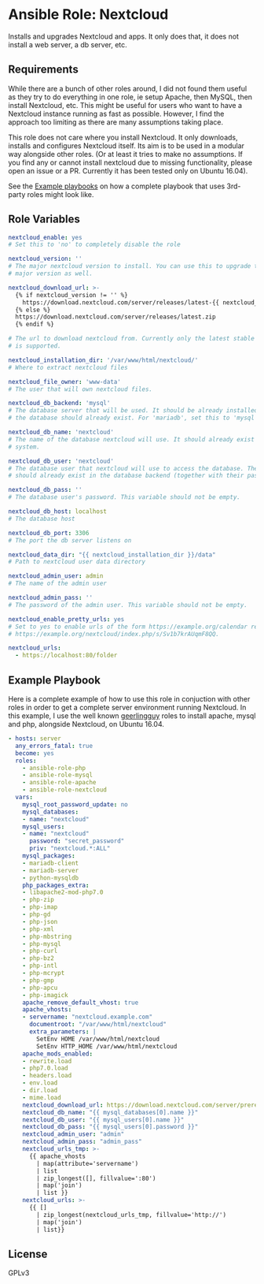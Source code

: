 Ansible Role: Nextcloud
=========

Installs and upgrades Nextcloud and apps. It only does that, it does not install a web server, a db server, etc.


Requirements
------------

While there are a bunch of other roles around, I did not found them useful as they try to do everything in one role, ie setup Apache, then MySQL, then install Nextcloud, etc. This might be useful for users who want to have a Nextcloud instance running as fast as possible. However, I find the approach too limiting as there are many assumptions taking place. 

This role does not care where you install Nextcloud. It only downloads, installs and configures Nextcloud itself. Its aim is to be used in a modular way alongside other roles. (Or at least it tries to make no assumptions. If you find any or cannot install nextcloud due to missing functionality, please open an issue or a PR. Currently it has been tested only on Ubuntu 16.04).

See the [Example playbooks](#example_playbooks) on how a complete playbook that uses 3rd-party roles might look like.

Role Variables
--------------

```yaml
nextcloud_enable: yes
# Set this to 'no' to completely disable the role

nextcloud_version: ''
# The major nextcloud version to install. You can use this to upgrade to a new
# major version as well.

nextcloud_download_url: >-
  {% if nextcloud_version != '' %}
    https://download.nextcloud.com/server/releases/latest-{{ nextcloud_version }}.zip
  {% else %}
  https://download.nextcloud.com/server/releases/latest.zip
  {% endif %}

# The url to download nextcloud from. Currently only the latest stable version
# is supported.

nextcloud_installation_dir: '/var/www/html/nextcloud/'
# Where to extract nextcloud files

nextcloud_file_owner: 'www-data'
# The user that will own nextcloud files.

nextcloud_db_backend: 'mysql'
# The database server that will be used. It should be already installed and
# the database should already exist. For 'mariadb', set this to 'mysql'.

nextcloud_db_name: 'nextcloud'
# The name of the database nextcloud will use. It should already exist on the
# system.

nextcloud_db_user: 'nextcloud'
# The database user that nextcloud will use to access the database. The user
# should already exist in the database backend (together with their password).

nextcloud_db_pass: ''
# The database user's password. This variable should not be empty.

nextcloud_db_host: localhost
# The database host

nextcloud_db_port: 3306
# The port the db server listens on

nextcloud_data_dir: "{{ nextcloud_installation_dir }}/data"
# Path to nextcloud user data directory

nextcloud_admin_user: admin
# The name of the admin user

nextcloud_admin_pass: ''
# The password of the admin user. This variable should not be empty.

nextcloud_enable_pretty_urls: yes
# Set to yes to enable urls of the form https://example.org/calendar replacing
# https://example.org/nextcloud/index.php/s/Sv1b7krAUqmF8QQ.

nextcloud_urls:
  - https://localhost:80/folder
```

Example Playbook
----------------

Here is a complete example of how to use this role in conjuction with other roles in order to get a complete server environment running Nextcloud. In this example, I use the well known [geerlingguy](https://github.com/geerlingguy/) roles to install apache, mysql and php, alongside Nextcloud, on Ubuntu 16.04.

```yaml
- hosts: server
  any_errors_fatal: true
  become: yes
  roles:
    - ansible-role-php
    - ansible-role-mysql
    - ansible-role-apache
    - ansible-role-nextcloud
  vars:
    mysql_root_password_update: no
    mysql_databases:
    - name: "nextcloud"
    mysql_users:
    - name: "nextcloud"
      password: "secret_password"
      priv: "nextcloud.*:ALL"
    mysql_packages:
    - mariadb-client
    - mariadb-server
    - python-mysqldb
    php_packages_extra:
    - libapache2-mod-php7.0
    - php-zip
    - php-imap
    - php-gd
    - php-json
    - php-xml
    - php-mbstring
    - php-mysql
    - php-curl
    - php-bz2
    - php-intl
    - php-mcrypt
    - php-gmp
    - php-apcu
    - php-imagick
    apache_remove_default_vhost: true
    apache_vhosts:
    - servername: "nextcloud.example.com"
      documentroot: "/var/www/html/nextcloud"
      extra_parameters: |
        SetEnv HOME /var/www/html/nextcloud
        SetEnv HTTP_HOME /var/www/html/nextcloud
    apache_mods_enabled:
    - rewrite.load
    - php7.0.load
    - headers.load
    - env.load
    - dir.load
    - mime.load
    nextcloud_download_url: https://download.nextcloud.com/server/prereleases/nextcloud-13.0.0RC2.zip
    nextcloud_db_name: "{{ mysql_databases[0].name }}"
    nextcloud_db_user: "{{ mysql_users[0].name }}"
    nextcloud_db_pass: "{{ mysql_users[0].password }}"
    nextcloud_admin_user: "admin"
    nextcloud_admin_pass: "admin_pass"
    nextcloud_urls_tmp: >-
      {{ apache_vhosts
        | map(attribute='servername')
        | list
        | zip_longest([], fillvalue=':80')
        | map('join')
        | list }}
    nextcloud_urls: >-
      {{ []
        | zip_longest(nextcloud_urls_tmp, fillvalue='http://')
        | map('join')
        | list}}
```

License
-------

GPLv3
